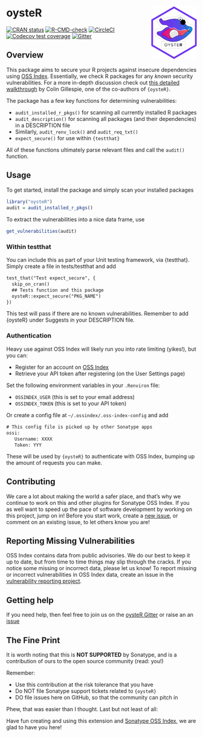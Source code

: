 
<!-- README.md is generated from README.Rmd. Please edit that file -->

# oysteR <a href="https://github.com/sonatype-nexus-community/oysteR"><img src="man/figures/logo.png" align="right" height="138.5" /></a>

[![CRAN
status](https://www.r-pkg.org/badges/version/oysteR)](https://CRAN.R-project.org/package=oysteR)
[![R-CMD-check](https://github.com/sonatype-nexus-community/oysteR/workflows/check-standard/badge.svg)](https://github.com/sonatype-nexus-community/oysteR/actions)
[![CircleCI](https://circleci.com/gh/sonatype-nexus-community/oysteR.svg?style=shield)](https://circleci.com/gh/sonatype-nexus-community/oysteR)
[![Codecov test
coverage](https://codecov.io/gh/sonatype-nexus-community/oysteR/branch/master/graph/badge.svg)](https://codecov.io/gh/sonatype-nexus-community/oysteR?branch=master)
[![Gitter](https://badges.gitter.im/sonatype-nexus-community/oysteR.svg)](https://gitter.im/sonatype-nexus-community/oysteR?utm_source=badge&utm_medium=badge&utm_campaign=pr-badge)

## Overview

This package aims to secure your R projects against insecure
dependencies using [OSS Index](https://ossindex.sonatype.org/).
Essentially, we check R packages for any *known* security
vulnerabilities. For a more in-depth discussion check out [this detailed
walkthrough](https://www.jumpingrivers.com/blog/r-package-vulnerabilities-security/)
by Colin Gillespie, one of the co-authors of `{oysteR}`.

The package has a few key functions for determining vulnerabilities:

  - `audit_installed_r_pkgs()` for scanning all currently installed R
    packages
  - `audit_description()` for scanning all packages (and their
    dependencies) in a DESCRIPTION file
  - Similarly, `audit_renv_lock()` and `audit_req_txt()`
  - `expect_secure()` for use within `{testthat}`

All of these functions ultimately parse relevant files and call the
`audit()` function.

## Usage

To get started, install the package and simply scan your installed
packages

``` r
library("oysteR")
audit = audit_installed_r_pkgs()
```

To extract the vulnerabilities into a nice data frame, use

``` r
get_vulnerabilities(audit)
```

### Within testthat

You can include this as part of your Unit testing framework, via
{testthat}. Simply create a file in tests/testthat and add

    test_that("Test expect_secure", {
      skip_on_cran()
      ## Tests function and this package
      oysteR::expect_secure("PKG_NAME")
    })

This test will pass if there are no known vulnerabilities. Remember to
add {oysteR} under Suggests in your DESCRIPTION file.

### Authentication

Heavy use against OSS Index will likely run you into rate limiting
(yikes\!), but you can:

  - Register for an account on [OSS
    Index](https://ossindex.sonatype.org/)
  - Retrieve your API token after registering (on the User Settings
    page)

Set the following environment variables in your `.Renviron` file:

  - `OSSINDEX_USER` (this is set to your email address)
  - `OSSINDEX_TOKEN` (this is set to your API token)

Or create a config file at `~/.ossindex/.oss-index-config` and add

    # This config file is picked up by other Sonatype apps
    ossi:
       Username: XXXX
       Token: YYY

These will be used by `{oysteR}` to authenticate with OSS Index, bumping
up the amount of requests you can make.

## Contributing

We care a lot about making the world a safer place, and that’s why we
continue to work on this and other plugins for Sonatype OSS Index. If
you as well want to speed up the pace of software development by working
on this project, jump on in\! Before you start work, create a [new
issue](https://github.com/sonatype-nexus-community/oysteR/issues), or
comment on an existing issue, to let others know you are\!

## Reporting Missing Vulnerabilities

OSS Index contains data from public advisories. We do our best to keep
it up to date, but from time to time things may slip through the cracks.
If you notice some missing or incorrect data, please let us know\! To
report missing or incorrect vulnerabilities in OSS Index data, create an
issue in the [vulnerability reporting
project](https://github.com/OSSIndex/vulns).

## Getting help

If you need help, then feel free to join us on the [oysteR
Gitter](https://gitter.im/sonatype-nexus-community/oysteR) or raise an
an [issue](https://github.com/sonatype-nexus-community/oysteR/issues)

## The Fine Print

It is worth noting that this is **NOT SUPPORTED** by Sonatype, and is a
contribution of ours to the open source community (read: you\!)

Remember:

  - Use this contribution at the risk tolerance that you have
  - Do NOT file Sonatype support tickets related to `{oysteR}`
  - DO file issues here on GitHub, so that the community can pitch in

Phew, that was easier than I thought. Last but not least of all:

Have fun creating and using this extension and [Sonatype OSS
Index](https://ossindex.sonatype.org/), we are glad to have you here\!
